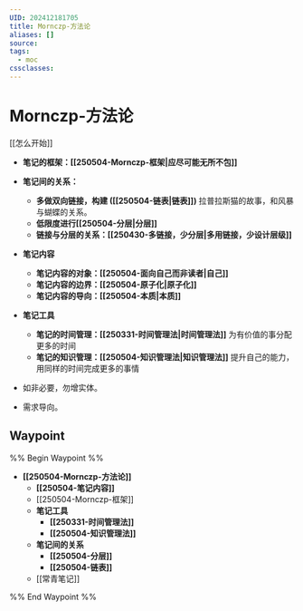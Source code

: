 ```yaml
---
UID: 202412181705
title: Mornczp-方法论
aliases: []
source: 
tags:
  - moc
cssclasses:
---
```

# Mornczp-方法论
[[怎么开始]]

- **笔记的框架：[[250504-Mornczp-框架|应尽可能无所不包]]**
- **笔记间的关系：**
	- **多做双向链接，构建 ([[250504-链表|链表]])**
		拉普拉斯猫的故事，和风暴与蝴蝶的关系。
	- **低限度进行[[250504-分层|分层]]**
	- **链接与分层的关系：[[250430-多链接，少分层|多用链接，少设计层级]]**
- **笔记内容**
	- **笔记内容的对象：[[250504-面向自己而非读者|自己]]**
	- **笔记内容的边界：[[250504-原子化|原子化]]**
	- **笔记内容的导向：[[250504-本质|本质]]**
- **笔记工具**
	- **笔记的时间管理：[[250331-时间管理法|时间管理法]]**
		为有价值的事分配更多的时间
	- **笔记的知识管理：[[250504-知识管理法|知识管理法]]**
		提升自己的能力，用同样的时间完成更多的事情

- 如非必要，勿增实体。
- 需求导向。
## Waypoint
%% Begin Waypoint %%
- **[[250504-Mornczp-方法论]]**
	- **[[250504-笔记内容]]**
	- [[250504-Mornczp-框架]]
	- **笔记工具**
		- **[[250331-时间管理法]]**
		- **[[250504-知识管理法]]**
	- **笔记间的关系**
		- **[[250504-分层]]**
		- **[[250504-链表]]**
	- [[常青笔记]]

%% End Waypoint %%
